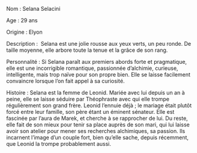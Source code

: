 Nom : Selana Selacini

Age : 29 ans

Origine : Elyon

Description :  Selana est une jolie rousse aux yeux verts, un peu ronde. De taille moyenne, elle arbore toute la tenue et la grâce de son rang.

Personnalité : Si Selana paraît aux premiers abords forte et pragmatique, elle est une incorrigible romantique, passionnée d’alchimie, curieuse, intelligente, mais trop naïve pour son propre bien. Elle se laisse facilement convaincre lorsque l’on fait appel à sa curiosité.

Histoire : Selana est la femme de Leonid. Mariée avec lui depuis un an à peine, elle se laisse séduire par Théophraste avec qui elle trompe régulièrement son grand frère. Leonid l’ennuie déjà ; le mariage était plutôt forcé entre leur famille, son père étant un éminent sénateur. Elle est fascinée par l’aura de Marek, et cherche à se rapprocher de lui. Du reste, elle fait de son mieux pour tenir sa place auprès de son mari, qui lui laisse avoir son atelier pour mener ses recherches alchimiques, sa passion. Ils incarnent l’image d’un couple fort, bien qu’elle sache, depuis récemment, que Leonid la trompe probablement aussi.